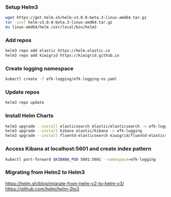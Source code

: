 ### Setup Helm3
```bash
wget https://get.helm.sh/helm-v3.0.0-beta.3-linux-amd64.tar.gz
tar -zxvf helm-v3.0.0-beta.3-linux-amd64.tar.gz
mv linux-amd64/helm /usr/local/bin/helm3
```

### Add repos
```bash
helm3 repo add elastic https://helm.elastic.co
helm3 repo add kiwigrid https://kiwigrid.github.io
```

### Create logging namespace
```bash
kubectl create -f efk-logging/efk-logging-ns.yaml
```

### Update repos
```bash
helm3 repo update
```

### Install Helm Charts
```bash
helm3 upgrade --install elasticsearch elastic/elasticsearch -n efk-logging -f efk-logging/values-elastic.yaml
helm3 upgrade --install kibana elastic/kibana -n efk-logging
helm3 upgrade --install fluentd-elasticsearch kiwigrid/fluentd-elasticsearch -n efk-logging -f efk-logging/values-fluentd-es.yaml
```


### Access Kibana at localhost:5601 and create index pattern
```bash
kubectl port-forward $KIBANA_POD 5601:5601 --namespace=efk-logging
```

### Migrating from Helm2 to Helm3
https://helm.sh/blog/migrate-from-helm-v2-to-helm-v3/
https://github.com/helm/helm-2to3